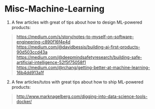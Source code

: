 # Misc-Machine-Learning

1. A few articles with great of tips about how to design ML-powered products:

> https://medium.com/s/story/notes-to-myself-on-software-engineering-c890f16f4e4d
> https://medium.com/@davidbessis/building-ai-first-products-90d503ccd43a
> https://medium.com/@deepmindsafetyresearch/building-safe-artificial-intelligence-52f5f75058f1
> https://medium.com/@rchang/getting-better-at-machine-learning-16b4dd913a1f

2. A few articles/tutos with great tips about how to ship ML-powered products:

> http://www.marknagelberg.com/digging-into-data-science-tools-docker/
